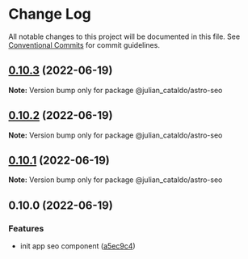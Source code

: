 # Change Log

All notable changes to this project will be documented in this file.
See [Conventional Commits](https://conventionalcommits.org) for commit guidelines.

## [0.10.3](https://github.com/JulianCataldo/astro/compare/@julian_cataldo/astro-seo@0.10.2...@julian_cataldo/astro-seo@0.10.3) (2022-06-19)

**Note:** Version bump only for package @julian_cataldo/astro-seo





## [0.10.2](https://github.com/JulianCataldo/astro/compare/@julian_cataldo/astro-seo@0.10.1...@julian_cataldo/astro-seo@0.10.2) (2022-06-19)

**Note:** Version bump only for package @julian_cataldo/astro-seo





## [0.10.1](https://github.com/JulianCataldo/astro/compare/@julian_cataldo/astro-seo@0.10.0...@julian_cataldo/astro-seo@0.10.1) (2022-06-19)

**Note:** Version bump only for package @julian_cataldo/astro-seo





## 0.10.0 (2022-06-19)


### Features

* init app seo component ([a5ec9c4](https://github.com/JulianCataldo/astro/commit/a5ec9c4e6de454addc0b9c499d28f0f6b3ea3515))

